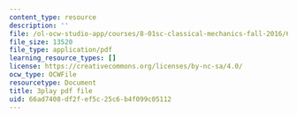 ```yaml
---
content_type: resource
description: ''
file: /ol-ocw-studio-app/courses/8-01sc-classical-mechanics-fall-2016/66ad7408df2fef5c25c6b4f099c05112_qmCbc9dbwXU.pdf
file_size: 13520
file_type: application/pdf
learning_resource_types: []
license: https://creativecommons.org/licenses/by-nc-sa/4.0/
ocw_type: OCWFile
resourcetype: Document
title: 3play pdf file
uid: 66ad7408-df2f-ef5c-25c6-b4f099c05112
---
```

